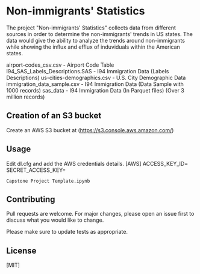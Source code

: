 # Non-immigrants' Statistics

The project "Non-immigrants' Statistics" collects data from different sources in order to determine the non-immigrants' trends in US states.
The data would give the ability to analyze the trends around non-immigrants while showing the influx and efflux of induviduals within the American states.

airport-codes_csv.csv - Airport Code Table
I94_SAS_Labels_Descriptions.SAS - I94 Immigration Data (Labels Descriptions)
us-cities-demographics.csv - U.S. City Demographic Data
immigration_data_sample.csv - I94 Immigration Data (Data Sample with 1000 records)
sas_data - I94 Immigration Data (In Parquet files) (Over 3 million records)

## Creation of an S3 bucket

Create an AWS S3 bucket at (https://s3.console.aws.amazon.com/)

## Usage

Edit dl.cfg and add the AWS credentials details.
[AWS]
ACCESS_KEY_ID=<!--ENTER AWS KEY ID HERE-->
SECRET_ACCESS_KEY=<!--ENTER AWS SECRET KEY HERE-->


```jupyter notebook
Capstone Project Template.ipynb
```

## Contributing
Pull requests are welcome. For major changes, please open an issue first to discuss what you would like to change.

Please make sure to update tests as appropriate.

## License
[MIT]